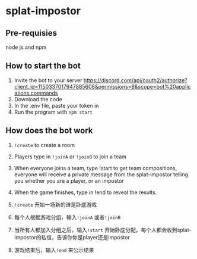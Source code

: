 # splat-impostor

## Pre-requisies
node js and npm

## How to start the bot
1. Invite the bot to your server https://discord.com/api/oauth2/authorize?client_id=1150337017947885608&permissions=8&scope=bot%20applications.commands
2. Download the code
3. In the .env file, paste your token in
4. Run the program with `npm start`

## How does the bot work
1. `!create` to create a room
2. Players type in `!joinA` or `!joinB` to join a team
3. When everyone joins a team, type !start to get team compositions, everyone will receive a private message from the splat-impostor telling you whether you are a player, or an impostor
4. When the game finishes, type in !end to reveal the results.

1. `!create` 开始一场新的谁是卧底游戏
2. 每个人根据游戏分组，输入`!joinA` 或者`!joinB`
3. 当所有人都加入分组之后，输入`!start` 开始卧底分配，每个人都会收到splat-impostor的私信，告诉你你是player还是impostor
4. 游戏结束后，输入`!end` 来公示结果